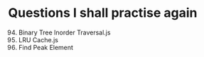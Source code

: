 Questions I shall practise again
===
94. Binary Tree Inorder Traversal.js
146. LRU Cache.js
162. Find Peak Element

       
